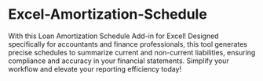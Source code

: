 # Excel-Amortization-Schedule
With this Loan Amortization Schedule Add-in for Excel! Designed specifically for accountants and finance professionals, this tool generates precise schedules to summarize current and non-current liabilities, ensuring compliance and accuracy in your financial statements. Simplify your workflow and elevate your reporting efficiency today!
